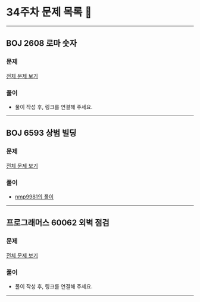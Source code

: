 # 34주차 문제 목록 📝
___
## BOJ 2608 로마 숫자
### 문제
[전체 문제 보기](https://www.acmicpc.net/problem/2608)

### 풀이
- 풀이 작성 후, 링크를 연결해 주세요.  
___
## BOJ 6593 상범 빌딩
### 문제
[전체 문제 보기](https://www.acmicpc.net/problem/6593)

### 풀이
- [nmp9981의 풀이](https://blog.naver.com/tybnasgo/222790948187)
___

## 프로그래머스 60062 외벽 점검
### 문제
[전체 문제 보기](https://programmers.co.kr/learn/courses/30/lessons/60062)

### 풀이
- 풀이 작성 후, 링크를 연결해 주세요.
___